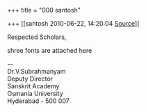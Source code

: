 +++
title = "000 santosh"

+++
[[santosh	2010-06-22, 14:20:04 [Source](https://groups.google.com/g/bvparishat/c/7uIPrgpN_rY)]]



Respected Scholars,  
  
shree fonts are attached here  
  
--  
Dr.V.Subrahmanyam  
 Deputy Director  
 Sanskrit Academy  
 Osmania University  
 Hyderabad - 500 007  


